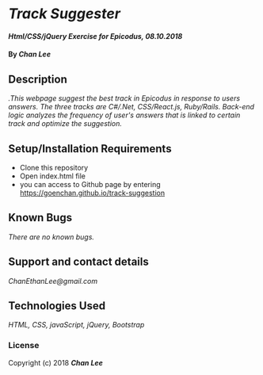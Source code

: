# _Track Suggester_

#### _Html/CSS/jQuery Exercise for Epicodus, 08.10.2018_

#### By _**Chan Lee**_

## Description

_.This webpage suggest the best track in Epicodus in response to users answers. The three tracks are C#/.Net, CSS/React.js, Ruby/Rails. Back-end logic analyzes the frequency of user's answers that is linked to certain track and optimize the suggestion._

## Setup/Installation Requirements

* Clone this repository
* Open index.html file
* you can access to Github page by entering https://goenchan.github.io/track-suggestion

## Known Bugs

_There are no known bugs._

## Support and contact details

_ChanEthanLee@gmail.com_

## Technologies Used

_HTML, CSS, javaScript, jQuery, Bootstrap_

### License

Copyright (c) 2018 **_Chan Lee_**
